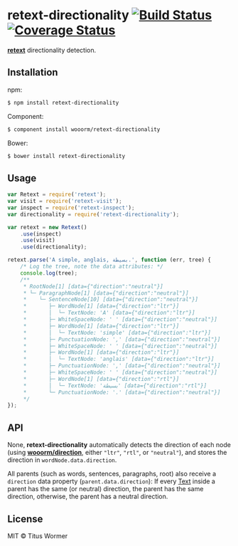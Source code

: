 # retext-directionality [![Build Status](https://travis-ci.org/wooorm/retext-directionality.svg?branch=master)](https://travis-ci.org/wooorm/retext-directionality) [![Coverage Status](https://img.shields.io/coveralls/wooorm/retext-directionality.svg)](https://coveralls.io/r/wooorm/retext-directionality?branch=master)

[**retext**](https://github.com/wooorm/retext "Retext") directionality detection.

## Installation

npm:
```sh
$ npm install retext-directionality
```

Component:
```sh
$ component install wooorm/retext-directionality
```

Bower:
```sh
$ bower install retext-directionality
```

## Usage

```js
var Retext = require('retext');
var visit = require('retext-visit');
var inspect = require('retext-inspect');
var directionality = require('retext-directionality');

var retext = new Retext()
    .use(inspect)
    .use(visit)
    .use(directionality);

retext.parse('A simple, anglais, بسيطة.', function (err, tree) {
    /* Log the tree, note the data attributes: */
    console.log(tree);
    /**
     * RootNode[1] [data={"direction":"neutral"}]
     * └─ ParagraphNode[1] [data={"direction":"neutral"}]
     *    └─ SentenceNode[10] [data={"direction":"neutral"}]
     *       ├─ WordNode[1] [data={"direction":"ltr"}]
     *       │  └─ TextNode: 'A' [data={"direction":"ltr"}]
     *       ├─ WhiteSpaceNode: ' ' [data={"direction":"neutral"}]
     *       ├─ WordNode[1] [data={"direction":"ltr"}]
     *       │  └─ TextNode: 'simple' [data={"direction":"ltr"}]
     *       ├─ PunctuationNode: ',' [data={"direction":"neutral"}]
     *       ├─ WhiteSpaceNode: ' ' [data={"direction":"neutral"}]
     *       ├─ WordNode[1] [data={"direction":"ltr"}]
     *       │  └─ TextNode: 'anglais' [data={"direction":"ltr"}]
     *       ├─ PunctuationNode: ',' [data={"direction":"neutral"}]
     *       ├─ WhiteSpaceNode: ' ' [data={"direction":"neutral"}]
     *       ├─ WordNode[1] [data={"direction":"rtl"}]
     *       │  └─ TextNode: 'بسيطة' [data={"direction":"rtl"}]
     *       └─ PunctuationNode: '.' [data={"direction":"neutral"}]
     */
});
```

## API

None, **retext-directionality** automatically detects the direction of each node (using **[wooorm/direction](https://github.com/wooorm/direction)**, either `"ltr"`, `"rtl"`, or `"neutral"`), and stores the direction in `wordNode.data.direction`.

All parents (such as words, sentences, paragraphs, root) also receive a `direction` data property (`parent.data.direction`): If every [Text](https://github.com/wooorm/textom#textomtextvalue-nlcsttext) inside a parent has the same (or neutral) direction, the parent has the same direction, otherwise, the parent has a neutral direction.

## License

MIT © Titus Wormer

